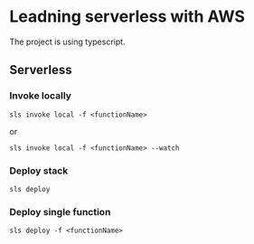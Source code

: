 # Leadning serverless with AWS

The project is using typescript.

## Serverless

### Invoke locally

`sls invoke local -f <functionName>`

or

`sls invoke local -f <functionName> --watch`

### Deploy stack

`sls deploy`

### Deploy single function

`sls deploy -f <functionName>`
